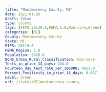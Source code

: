 ```yaml
---
title: "Montmorency County, MI"
date: 2021-01-26
draft: false
type: county
tags: [FIPS:26119.0,FEMA:5.0,Non-core,Green]
categories: [MI]
County: Montmorency County
State: MI
FIPS: 26119.0
FEMA_Region: 5.0
Population: 9328.0
NCHS_Urban_Rural_Classification: Non-core
Tests_in_prior_14_days: 434.0
Fourteen_day_test_rate_per_100000: 4653.0
Percent_Positivity_in_prior_14_days: 0.037
Level: Green
url: /states/MI/montmorency-county
---
```



